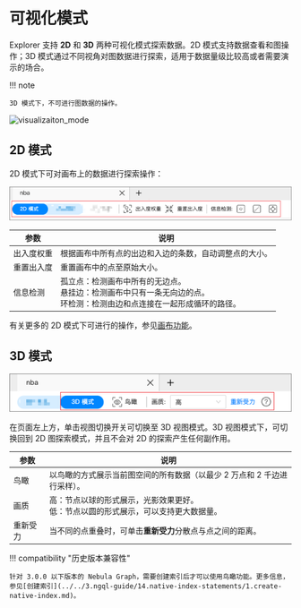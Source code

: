 # 可视化模式

Explorer 支持 **2D** 和 **3D** 两种可视化模式探索数据。2D 模式支持数据查看和图操作；3D 模式通过不同视角对图数据进行探索，适用于数据量级比较高或者需要演示的场合。

!!! note

    3D 模式下，不可进行图数据的操作。

![visualizaiton_mode](../figs/visualization.gif)

## 2D 模式

2D 模式下可对画布上的数据进行探索操作：

![2D](../figs/2d-mode.png)

| 参数       | 说明                                                         |
| ---------- | ------------------------------------------------------------ |
| 出入度权重 | 根据画布中所有点的出边和入边的条数，自动调整点的大小。       |
| 重置出入度 | 重置画布中的点至原始大小。                                   |
| 信息检测   | 孤立点：检测画布中所有的无边点。<br />悬挂边：检测画布中只有一条无向边的点。<br />环检测：检测由边和点连接在一起形成循环的路径。 |

有关更多的 2D 模式下可进行的操作，参见[画布功能](canvas-overview.md)。


## 3D 模式

![2D](../figs/3d-mode.png)

在页面左上方，单击视图切换开关可切换至 3D 视图模式。3D 视图模式下，可切换回到 2D 图探索模式，并且不会对 2D 的探索产生任何副作用。

| 参数     | 说明                                                         |
| -------- | ------------------------------------------------------------ |
| 鸟瞰     | 以鸟瞰的方式展示当前图空间的所有数据（以最少 2 万点和 2 千边进行采样）。                           |
| 画质     | 高：节点以球的形式展示，光影效果更好。<br />低：节点以圆的形式展示，可以支持更大数据量。 |
| 重新受力 | 当不同的点重叠时，可单击**重新受力**分散点与点之间的距离。 |

!!! compatibility "历史版本兼容性"

    针对 3.0.0 以下版本的 Nebula Graph，需要创建索引后才可以使用鸟瞰功能。更多信息，参见[创建索引](../../3.ngql-guide/14.native-index-statements/1.create-native-index.md)。
